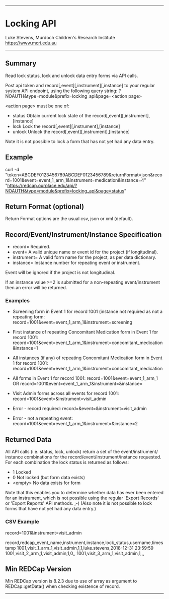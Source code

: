 ********************************************************************************
# Locking API

Luke Stevens, Murdoch Children's Research Institute https://www.mcri.edu.au

********************************************************************************
## Summary

Read lock status, lock and unlock data entry forms via API calls.

Post api token and record[,event][,instrument][,instance] to your regular system 
API endpoint, using the following query string: 
    ?NOAUTH&type=module&prefix=locking_api&page=&lt;action page&gt;

&lt;action page&gt; must be one of:
* status Obtain current lock state of the record[,event][,instrument],[instance]
* lock   Lock the record[,event][,instrument],[instance]
* unlock Unlock the record[,event][,instrument],[instance]

Note it is not possible to lock a form that has not yet had any data entry.

## Example 
curl -d "token=ABCDEF0123456789ABCDEF0123456789&returnFormat=json&record=1001&event=event_1_arm_1&instrument=medication&instance=4"
    "https://redcap.ourplace.edu/api/?NOAUTH&type=module&prefix=locking_api&page=status"

## Return Format (optional)
Return Format options are the usual csv, json or xml (default). 

## Record/Event/Instrument/Instance Specification

* record= Required. 
* event= A valid unique name or event id for the project (if longitudinal).
* instrument= A valid form name for the project, as per data dictionary.
* instance= Instance number for repeating event or instrument.

Event will be ignored if the project is not longitudinal.

If an instance value >=2 is submitted for a non-repeating event/instrument then
an error will be returned.

### Examples
* Screening form in Event 1 for record 1001 (instance not required as not a 
repeating form: record=1001&event=event_1_arm_1&instrument=screening

* First instance of repeating Concomitant Medication form in Event 1 for record 
1001: record=1001&event=event_1_arm_1&instrument=concomitant_medication&instance=1

* All instances (if any) of repeating Concomitant Medication form in Event 1 for 
record 1001: record=1001&event=event_1_arm_1&instrument=concomitant_medication

* All forms in Event 1 for record 1001: record=1001&event=event_1_arm_1 OR record=1001&event=event_1_arm_1&instrument=&instance=

* Visit Admin forms across all events for record 1001: record=1001&event=&instrument=visit_admin

* Error - record required: record=&event=&instrument=visit_admin

* Error - not a repeating event: record=1001&event=event_1_arm_1&instrument=&instance=2

## Returned Data
All API calls (i.e. status, lock, unlock) return a set of the event/instrument/
instance combinations for the record/event/instrument/instance requested. For 
each combination the lock status is returned as follows:
* 1 Locked
* 0 Not locked (but form data exists)
* &lt;empty&gt; No data exists for form

Note that this enables you to determine whether data has ever been entered for 
an instrument, which is not possible using the regular 'Export Records' or 
'Export Reports' API methods. ;-) (Also note it is not possible to lock forms 
that have not yet had any data entry.)

### CSV Example
record=1001&instrument=visit_admin

record,redcap_event_name,instrument,instance,lock_status,username,timestamp
1001,visit_1_arm_1,visit_admin,1,1,luke.stevens,2018-12-31 23:59:59
1001,visit_2_arm_1,visit_admin,1,0,,
1001,visit_3_arm_1,visit_admin,1,,,

## Min REDCap Version
Min REDCap version is 8.2.3 due to use of array as argument to REDCap::getData()
when checking existence of record.
********************************************************************************
